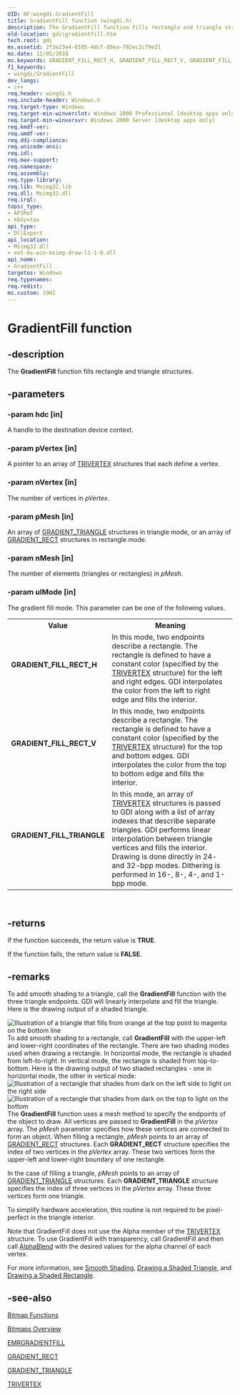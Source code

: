 ```yaml
---
UID: NF:wingdi.GradientFill
title: GradientFill function (wingdi.h)
description: The GradientFill function fills rectangle and triangle structures.
old-location: gdi\gradientfill.htm
tech.root: gdi
ms.assetid: 2f3e23e4-0105-4dcf-89ea-702ec2cf9e21
ms.date: 12/05/2018
ms.keywords: GRADIENT_FILL_RECT_H, GRADIENT_FILL_RECT_V, GRADIENT_FILL_TRIANGLE, GradientFill, GradientFill function [Windows GDI], _win32_GradientFill, gdi.gradientfill, wingdi/GradientFill
f1_keywords:
- wingdi/GradientFill
dev_langs:
- c++
req.header: wingdi.h
req.include-header: Windows.h
req.target-type: Windows
req.target-min-winverclnt: Windows 2000 Professional [desktop apps only]
req.target-min-winversvr: Windows 2000 Server [desktop apps only]
req.kmdf-ver: 
req.umdf-ver: 
req.ddi-compliance: 
req.unicode-ansi: 
req.idl: 
req.max-support: 
req.namespace: 
req.assembly: 
req.type-library: 
req.lib: Msimg32.lib
req.dll: Msimg32.dll
req.irql: 
topic_type:
- APIRef
- kbSyntax
api_type:
- DllExport
api_location:
- Msimg32.dll
- ext-ms-win-msimg-draw-l1-1-0.dll
api_name:
- GradientFill
targetos: Windows
req.typenames: 
req.redist: 
ms.custom: 19H1
---
```


# GradientFill function


## -description


The <b>GradientFill</b> function fills rectangle and triangle structures.


## -parameters




### -param hdc [in]

A handle to the destination device context.


### -param pVertex [in]

A pointer to an array of <a href="https://docs.microsoft.com/windows/desktop/api/wingdi/ns-wingdi-trivertex">TRIVERTEX</a> structures that each define a vertex.


### -param nVertex [in]

The number of vertices in <i>pVertex</i>.


### -param pMesh [in]

An array of <a href="https://docs.microsoft.com/windows/desktop/api/wingdi/ns-wingdi-gradient_triangle">GRADIENT_TRIANGLE</a> structures in triangle mode, or an array of <a href="https://docs.microsoft.com/windows/desktop/api/wingdi/ns-wingdi-gradient_rect">GRADIENT_RECT</a> structures in rectangle mode.


### -param nMesh [in]

The number of elements (triangles or rectangles) in <i>pMesh</i>.


### -param ulMode [in]

The gradient fill mode. This parameter can be one of the following values.

<table>
<tr>
<th>Value</th>
<th>Meaning</th>
</tr>
<tr>
<td width="40%"><a id="GRADIENT_FILL_RECT_H"></a><a id="gradient_fill_rect_h"></a><dl>
<dt><b>GRADIENT_FILL_RECT_H</b></dt>
</dl>
</td>
<td width="60%">
In this mode, two endpoints describe a rectangle. The rectangle is defined to have a constant color (specified by the <a href="https://docs.microsoft.com/windows/desktop/api/wingdi/ns-wingdi-trivertex">TRIVERTEX</a> structure) for the left and right edges. GDI interpolates the color from the left to right edge and fills the interior.

</td>
</tr>
<tr>
<td width="40%"><a id="GRADIENT_FILL_RECT_V"></a><a id="gradient_fill_rect_v"></a><dl>
<dt><b>GRADIENT_FILL_RECT_V</b></dt>
</dl>
</td>
<td width="60%">
In this mode, two endpoints describe a rectangle. The rectangle is defined to have a constant color (specified by the <a href="https://docs.microsoft.com/windows/desktop/api/wingdi/ns-wingdi-trivertex">TRIVERTEX</a> structure) for the top and bottom edges. GDI interpolates the color from the top to bottom edge and fills the interior.

</td>
</tr>
<tr>
<td width="40%"><a id="GRADIENT_FILL_TRIANGLE"></a><a id="gradient_fill_triangle"></a><dl>
<dt><b>GRADIENT_FILL_TRIANGLE</b></dt>
</dl>
</td>
<td width="60%">
In this mode, an array of <a href="https://docs.microsoft.com/windows/desktop/api/wingdi/ns-wingdi-trivertex">TRIVERTEX</a> structures is passed to GDI along with a list of array indexes that describe separate triangles. GDI performs linear interpolation between triangle vertices and fills the interior. Drawing is done directly in 24- and 32-bpp modes. Dithering is performed in 16-, 8-, 4-, and 1-bpp mode.

</td>
</tr>
</table>
 


## -returns



If the function succeeds, the return value is <b>TRUE</b>.

If the function fails, the return value is <b>FALSE</b>.




## -remarks



To add smooth shading to a triangle, call the <b>GradientFill</b> function with the three triangle endpoints. GDI will linearly interpolate and fill the triangle. Here is the drawing output of a shaded triangle.

<img alt="Illustration of a triangle that fills from orange at the top point to magenta on the bottom line " border="0" src="./images/GradientFillTriangle.png"/>
To add smooth shading to a rectangle, call <b>GradientFill</b> with the upper-left and lower-right coordinates of the rectangle. There are two shading modes used when drawing a rectangle. In horizontal mode, the rectangle is shaded from left-to-right. In vertical mode, the rectangle is shaded from top-to-bottom. Here is the drawing output of two shaded rectangles - one in horizontal mode, the other in vertical mode:

<img alt="Illustration of a rectangle that shades from dark on the left side to light on the right side" border="0" src="./images/GradientFillRectangle.png"/>
<img alt="Illustration of a rectangle that shades from dark on the top to light on the bottom" border="0" src="./images/GradientFillRectangle2.png"/>
The <b>GradientFill</b> function uses a mesh method to specify the endpoints of the object to draw. All vertices are passed to <b>GradientFill</b> in the <i>pVertex</i> array. The <i>pMesh</i> parameter specifies how these vertices are connected to form an object. When filling a rectangle, <i>pMesh</i> points to an array of <a href="https://docs.microsoft.com/windows/desktop/api/wingdi/ns-wingdi-gradient_rect">GRADIENT_RECT</a> structures. Each <b>GRADIENT_RECT</b> structure specifies the index of two vertices in the <i>pVertex</i> array. These two vertices form the upper-left and lower-right boundary of one rectangle.

In the case of filling a triangle, <i>pMesh</i> points to an array of <a href="https://docs.microsoft.com/windows/desktop/api/wingdi/ns-wingdi-gradient_triangle">GRADIENT_TRIANGLE</a> structures. Each <b>GRADIENT_TRIANGLE</b> structure specifies the index of three vertices in the <i>pVertex</i> array. These three vertices form one triangle.

To simplify hardware acceleration, this routine is not required to be pixel-perfect in the triangle interior.

Note that GradientFill does not use the Alpha member of the <a href="https://docs.microsoft.com/windows/desktop/api/wingdi/ns-wingdi-trivertex">TRIVERTEX</a> structure. To use GradientFill with transparency, call GradientFill and then call <a href="https://docs.microsoft.com/windows/desktop/api/wingdi/nf-wingdi-alphablend">AlphaBlend</a> with the desired values for the alpha channel of each vertex.

For more information, see <a href="https://docs.microsoft.com/windows/desktop/gdi/smooth-shading">Smooth Shading</a>, <a href="https://docs.microsoft.com/windows/desktop/gdi/drawing-a-shaded-triangle">Drawing a Shaded Triangle</a>, and <a href="https://docs.microsoft.com/windows/desktop/gdi/drawing-a-shaded-rectangle">Drawing a Shaded Rectangle</a>.




## -see-also




<a href="https://docs.microsoft.com/windows/desktop/gdi/bitmap-functions">Bitmap Functions</a>



<a href="https://docs.microsoft.com/windows/desktop/gdi/bitmaps">Bitmaps Overview</a>



<a href="https://docs.microsoft.com/windows/desktop/api/wingdi/ns-wingdi-emrgradientfill">EMRGRADIENTFILL</a>



<a href="https://docs.microsoft.com/windows/desktop/api/wingdi/ns-wingdi-gradient_rect">GRADIENT_RECT</a>



<a href="https://docs.microsoft.com/windows/desktop/api/wingdi/ns-wingdi-gradient_triangle">GRADIENT_TRIANGLE</a>



<a href="https://docs.microsoft.com/windows/desktop/api/wingdi/ns-wingdi-trivertex">TRIVERTEX</a>
 

 

